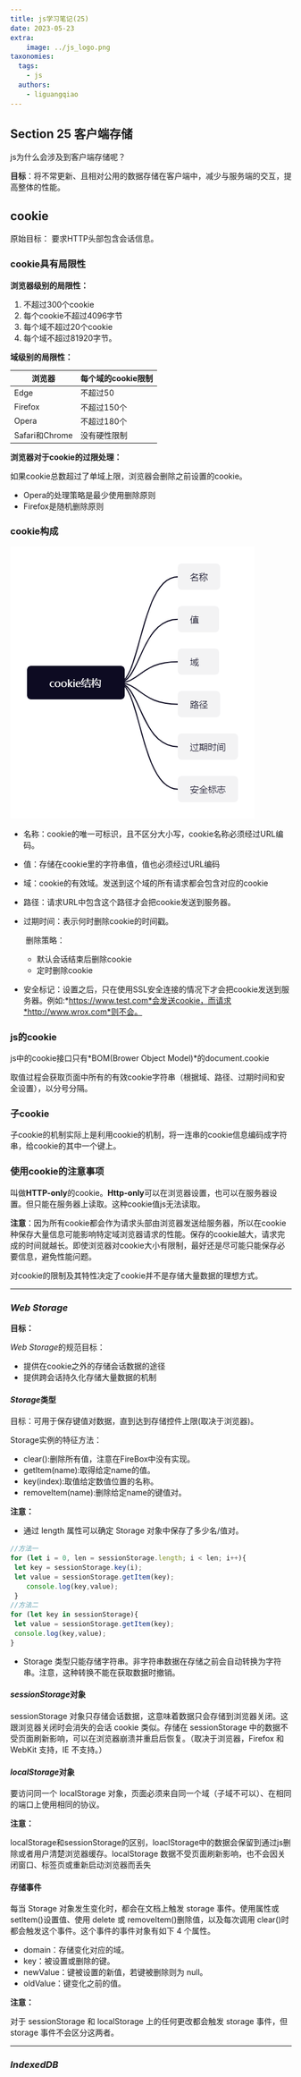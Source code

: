 ```yaml
---
title: js学习笔记(25)
date: 2023-05-23
extra:
    image: ../js_logo.png
taxonomies:
  tags:
    - js
  authors:
    - liguangqiao  
---
```

## Section 25 客户端存储

js为什么会涉及到客户端存储呢？

**目标**：将不常更新、且相对公用的数据存储在客户端中，减少与服务端的交互，提高整体的性能。

## cookie

原始目标：
要求HTTP头部包含会话信息。

### cookie具有局限性

**浏览器级别的局限性：**

1. 不超过300个cookie
2. 每个cookie不超过4096字节
3. 每个域不超过20个cookie
4. 每个域不超过81920字节。

**域级别的局限性：**

| 浏览器         | 每个域的cookie限制 |
| -------------- | ------------------ |
| Edge           | 不超过50           |
| Firefox        | 不超过150个        |
| Opera          | 不超过180个        |
| Safari和Chrome | 没有硬性限制       |

**浏览器对于cookie的过限处理：**

如果cookie总数超过了单域上限，浏览器会删除之前设置的cookie。

- Opera的处理策略是最少使用删除原则
- Firefox是随机删除原则

### cookie构成

![cookie_arc](cookie_arc.png)

- 名称：cookie的唯一可标识，且不区分大小写，cookie名称必须经过URL编码。

- 值：存储在cookie里的字符串值，值也必须经过URL编码

- 域：cookie的有效域。发送到这个域的所有请求都会包含对应的cookie

- 路径：请求URL中包含这个路径才会把cookie发送到服务器。

- 过期时间：表示何时删除cookie的时间戳。

  ​	删除策略：

  - 默认会话结束后删除cookie
  - 定时删除cookie
  
- 安全标记：设置之后，只在使用SSL安全连接的情况下才会把cookie发送到服务器。例如:*https://www.test.com*会发送cookie，而请求*http://www.wrox.com*则不会。

### js的cookie

js中的cookie接口只有*BOM(Brower Object Model)*的document.cookie

取值过程会获取页面中所有的有效cookie字符串（根据域、路径、过期时间和安全设置），以分号分隔。

### 子cookie

子cookie的机制实际上是利用cookie的机制，将一连串的cookie信息编码成字符串，给cookie的其中一个键上。

### 使用cookie的注意事项

叫做**HTTP-only**的cookie。**Http-only**可以在浏览器设置，也可以在服务器设置。但只能在服务器上读取。这种cookie值js无法读取。

**注意**：因为所有cookie都会作为请求头部由浏览器发送给服务器，所以在cookie种保存大量信息可能影响特定域浏览器请求的性能。保存的cookie越大，请求完成的时间就越长。即使浏览器对cookie大小有限制，最好还是尽可能只能保存必要信息，避免性能问题。

对cookie的限制及其特性决定了cookie并不是存储大量数据的理想方式。

*****

### *Web Storage*

**目标：**

*Web Storage*的规范目标：

- 提供在cookie之外的存储会话数据的途径
- 提供跨会话持久化存储大量数据的机制

#### *Storage*类型

目标：可用于保存键值对数据，直到达到存储控件上限(取决于浏览器)。

Storage实例的特征方法：

- clear():删除所有值，注意在FireBox中没有实现。
- getItem(name):取得给定name的值。
- key(index):取值给定数值位置的名称。
- removeItem(name):删除给定name的键值对。

**注意：**

- 通过 length 属性可以确定 Storage 对象中保存了多少名/值对。
```javascript
//方法一
for (let i = 0, len = sessionStorage.length; i < len; i++){ 
 let key = sessionStorage.key(i); 
 let value = sessionStorage.getItem(key); 
    console.log(key,value);
 } 
//方法二
for (let key in sessionStorage){ 
 let value = sessionStorage.getItem(key); 
 console.log(key,value);
}
```
- Storage 类型只能存储字符串。非字符串数据在存储之前会自动转换为字符串。注意，这种转换不能在获取数据时撤销。

#### *sessionStorage*对象

sessionStorage 对象只存储会话数据，这意味着数据只会存储到浏览器关闭。这跟浏览器关闭时会消失的会话 cookie 类似。存储在 sessionStorage 中的数据不受页面刷新影响，可以在浏览器崩溃并重启后恢复。（取决于浏览器，Firefox 和 WebKit 支持，IE 不支持。）

#### *localStorage*对象

要访问同一个 localStorage 对象，页面必须来自同一个域（子域不可以）、在相同的端口上使用相同的协议。

**注意：**

localStorage和sessionStorage的区别，loaclStorage中的数据会保留到通过js删除或者用户清楚浏览器缓存。localStorage 数据不受页面刷新影响，也不会因关闭窗口、标签页或重新启动浏览器而丢失

#### 存储事件

每当 Storage 对象发生变化时，都会在文档上触发 storage 事件。使用属性或 setItem()设置值、使用 delete 或 removeItem()删除值，以及每次调用 clear()时都会触发这个事件。这个事件的事件对象有如下 4 个属性。

- domain：存储变化对应的域。
- key：被设置或删除的键。
- newValue：键被设置的新值，若键被删除则为 null。
- oldValue：键变化之前的值。

**注意：**

对于 sessionStorage 和 localStorage 上的任何更改都会触发 storage 事件，但 storage 事件不会区分这两者。

*****

### *IndexedDB*


